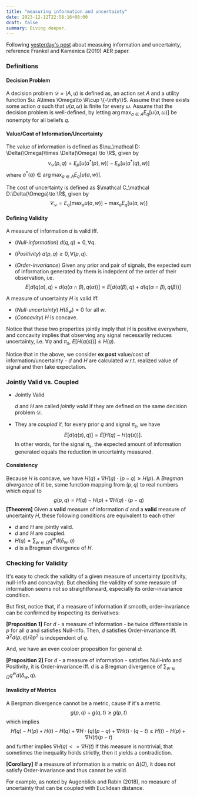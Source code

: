 ```yaml
---
title: "measuring information and uncertainty"
date: 2023-12-12T22:58:16+08:00
draft: false
summary: Diving deeper.
---
```


Following [yesterday's post](https://aritang.github.io/posts/measuring_information_and_uncertainty/) about measuing information and uncertainty, reference Frankel and Kamenica (2019) AER paper.

### Definitions

#### Decision Problem

A decision problem $\mathcal D = (A, u)$ is defined as, an action set $A$ and a utility function $u: A\times \Omega\to \R\cup \{-\infty\}$. Assume that there exists some action $a$ such that $u(a, \omega)$ is finite for every $\omega$. Assume that the decision problem is well-defined, by letting $\arg\max_{a\in A} E_q[u(a, \omega)]$ be nonempty for all beliefs $q$.

#### Value/Cost of Information/Uncertainty

The value of information is defined as $\nu_\mathcal D: \Delta(\Omega)\times \Delta(\Omega) \to \R$, given by
$$
\nu_\mathcal D(p, q) = E_p[u(a^*(p), w)] - E_p[u(a^*(q), w)]
$$
where $a^*(q) \in \arg\max_{a\in A} E_q[u(a, w)]$.

The cost of uncertainty is defined as $\mathcal C_\mathcal D:\Delta(\Omega)\to \R$, given by
$$
\mathcal C_\mathcal D = E_q[\max_au(a, w)] - \max_a E_q [u(a, w)]
$$

#### Defining Validity

A measure of information $d$ is valid iff.

- (*Null-information*) $d(q, q) = 0, \forall q$.

- (*Positivity*) $d(p, q)\ge 0,\forall (p, q)$.

- (*Order-invariance*) Given any prior and pair of signals, the expected sum of information generated by them is indepdent of the order of their observation, i.e.
    $$
    E[d(q(\alpha), q) + d(q(\alpha\cap \beta), q(\alpha))] = E[d(q(\beta), q) + d(q(\alpha\cap \beta), q(\beta))] 
    $$

A measure of uncertainty $H$ is valid iff.

- (*Null-uncertainty*) $H(\delta_w) = 0$ for all $w$.
- (*Concavity*) $H$ is concave.

Notice that these two properties jointly imply that $H$ is positive everywhere, and concavity implies that observing any signal necessarily reduces uncertainty, i.e. $\forall q$ and $\pi_s$, $E[H(q(s))] \le H(q)$.

Notice that in the above, we consider **ex post** value/cost of information/uncertainty - $d$ and $H$ are calculated w.r.t. realized value of signal and then take expectation.

### Jointly Valid vs. Coupled

- Jointly Valid

    $d$ and $H$ are called *jointly valid* if they are defined on the same decision problem $\mathcal D$. 

- They are *coupled* if, for every prior $q$ and signal $\pi_s$, we have
    $$
    E[d(q(s), q)] = E[H(q) - H(q(s))].
    $$
    In other words, for the signal $\pi_s$, the expected amount of information generated equals the reduction in uncertainty measured.

#### Consistency

Because $H$ is concave, we have $H(q) + \nabla H(q) \cdot(p -q)\ge H(p)$.  A *Bregman divergence* of it be, some function mapping from $(p, q)$ to real numbers which equal to
$$
g(p, q) = H(q) - H(p) + \nabla H(q)\cdot (p -q)
$$
**[Theorem]** Given a **valid** measure of information $d$ and a **valid** measure of uncertainty $H$, these following conditions are equivalent to each other

- $d$ and $H$ are jointly valid.
- $d$ and $H$ are coupled.
- $H(q) = \sum_{w\in \Omega} q^w d(\delta_w, q)$
- $d$ is a Bregman divergence of $H$.

### Checking for Validity

It's easy to check the validity of a given measure of uncertainty (positivity, null-info and concavity). But checking the validity of some measure of information seems not so straightforward, especially its order-invariance condition.

But first, notice that, if a measure of information if smooth, order-invariance can be confirmed by inspecting its derivatives:

**[Proposition 1]** For $d$ - a measure of information - be twice differentiable in $p$ for all $q$ and satisfies Null-info. Then, $d$ satisfies Order-invariance iff. $\partial^2 d(p, q) / \partial p^2$ is independent of $q$.

And, we have an even cooloer proposition for general $d$:

**[Proposition 2]** For $d$ - a measure of information - satisfies Null-info and Positivity, it is Order-invariance iff. $d$ is a Bregman divergence of $\sum_{w\in \Omega} q^w d(\delta_w, q)$.

#### Invalidity of Metrics

A Bergman divergence cannot be a metric, cause if it's a metric
$$
g(p, q) + g(q, t) \ge g(p, t)
$$
which implies
$$
H(q) - H(p)  + H(t) - H(q) + \nabla H\cdot (q) (p - q) + \nabla H(t) \cdot (q - t)\ge H(t) - H(p) + \nabla H(t) (p - t)
$$
and further implies $\nabla H(q) <= \nabla H(t)$ If this measure is nontrivial, that sometimes the inequality holds strictly, then it yields a contradiction.

**[Corollary]** If a measure of information is a metric on $\Delta (\Omega)$, it does not satisfy Order-invariance and thus cannot be valid.

For example, as noted by Augenblick and Rabin (2018), no measure of uncertainty that can be coupled with Euclidean distance.
